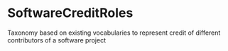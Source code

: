 # SoftwareCreditRoles
Taxonomy based on existing vocabularies to represent credit of different contributors of a software project
